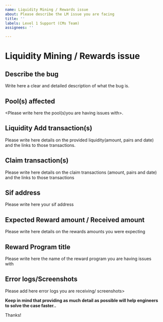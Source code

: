 ```yaml
---
name: Liquidity Mining / Rewards issue
about: Please describe the LM issue you are facing
title: ''
labels: Level 1 Support (CMs Team)
assignees: ''

---
```


# Liquidity Mining / Rewards issue

## Describe the bug
Write here a clear and detailed description of what the bug is.

## Pool(s) affected
<Please write here the pool(s)you are having issues with>.

## Liquidity Add transaction(s)
Please write here details on the provided liquidity(amount, pairs and date) and the links to those transactions.

## Claim transaction(s)
Please write here details on the claim transactions (amount, pairs and date) and the links to those transactions

## Sif address
Please write here your sif address

## Expected Reward amount / Received amount
Please write here details on the rewards amounts you were expecting

## Reward Program title
Please write here the name of the reward program you are having issues with

## Error logs/Screenshots
Please add here error logs you are receiving/ screenshots>

**Keep in mind that providing as much detail as possible will help engineers to solve the case faster..**

Thanks!
